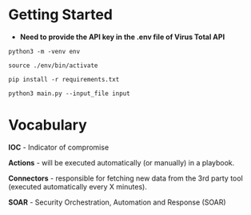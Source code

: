
# Getting Started

- **Need to provide the API key in the .env file of Virus Total API**

```
python3 -m -venv env

source ./env/bin/activate

pip install -r requirements.txt

python3 main.py --input_file input
```


# Vocabulary

**IOC** - Indicator of compromise

**Actions** - will be executed automatically (or manually) in a playbook.

**Connectors** - responsible for fetching new data from the 3rd party tool (executed
automatically every X minutes).

**SOAR** - Security Orchestration, Automation and Response (SOAR)